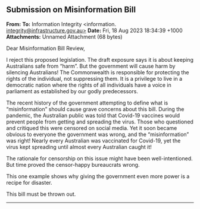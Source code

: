 ## Submission on Misinformation Bill

**From:**
**To:** Information Integrity <information. [integrity@infrastructure.gov.au>](mailto:information._integrity@infrastructure.gov.au)
**Date:** Fri, 18 Aug 2023 18:34:39 +1000
**Attachments:** Unnamed Attachment (68 bytes)

Dear Misinformation Bill Review,

I reject this proposed legislation. The draft exposure says it is about keeping Australians safe from “harm”. But the
government will cause harm by silencing Australians! The Commonwealth is responsible for protecting the rights of
the individual, not suppressing them. It is a privilege to live in a democratic nation where the rights of all individuals
have a voice in parliament as established by our godly predecessors.

The recent history of the government attempting to define what is “misinformation” should cause grave concerns
about this bill. During the pandemic, the Australian public was told that Covid-19 vaccines would prevent people from
getting and spreading the virus. Those who questioned and critiqued this were censored on social media. Yet it soon
became obvious to everyone the government was wrong, and the “misinformation” was right! Nearly every Australian
was vaccinated for Covid-19, yet the virus kept spreading until almost every Australian caught it!

The rationale for censorship on this issue might have been well-intentioned. But time proved the censor-happy
bureaucrats wrong.

This one example shows why giving the government even more power is a recipe for disaster.

This bill must be thrown out.


-----

